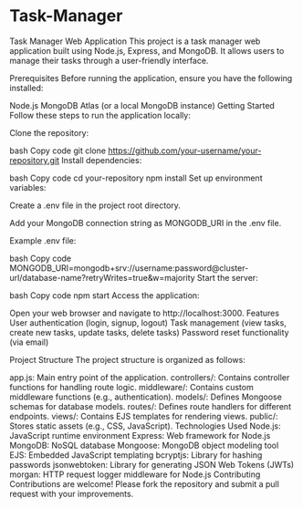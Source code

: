 # Task-Manager

Task Manager Web Application
This project is a task manager web application built using Node.js, Express, and MongoDB. It allows users to manage their tasks through a user-friendly interface.

Prerequisites
Before running the application, ensure you have the following installed:

Node.js
MongoDB Atlas (or a local MongoDB instance)
Getting Started
Follow these steps to run the application locally:

Clone the repository:

bash
Copy code
git clone https://github.com/your-username/your-repository.git
Install dependencies:

bash
Copy code
cd your-repository
npm install
Set up environment variables:

Create a .env file in the project root directory.

Add your MongoDB connection string as MONGODB_URI in the .env file.

Example .env file:

bash
Copy code
MONGODB_URI=mongodb+srv://username:password@cluster-url/database-name?retryWrites=true&w=majority
Start the server:

bash
Copy code
npm start
Access the application:

Open your web browser and navigate to http://localhost:3000.
Features
User authentication (login, signup, logout)
Task management (view tasks, create new tasks, update tasks, delete tasks)
Password reset functionality (via email)

Project Structure
The project structure is organized as follows:

app.js: Main entry point of the application.
controllers/: Contains controller functions for handling route logic.
middleware/: Contains custom middleware functions (e.g., authentication).
models/: Defines Mongoose schemas for database models.
routes/: Defines route handlers for different endpoints.
views/: Contains EJS templates for rendering views.
public/: Stores static assets (e.g., CSS, JavaScript).
Technologies Used
Node.js: JavaScript runtime environment
Express: Web framework for Node.js
MongoDB: NoSQL database
Mongoose: MongoDB object modeling tool
EJS: Embedded JavaScript templating
bcryptjs: Library for hashing passwords
jsonwebtoken: Library for generating JSON Web Tokens (JWTs)
morgan: HTTP request logger middleware for Node.js
Contributing
Contributions are welcome! Please fork the repository and submit a pull request with your improvements.
